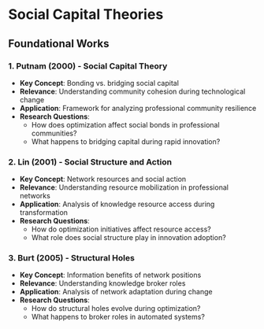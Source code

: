 # Social Capital Theories

## Foundational Works

### 1. Putnam (2000) - Social Capital Theory
- **Key Concept**: Bonding vs. bridging social capital
- **Relevance**: Understanding community cohesion during technological change
- **Application**: Framework for analyzing professional community resilience
- **Research Questions**:
  * How does optimization affect social bonds in professional communities?
  * What happens to bridging capital during rapid innovation?

### 2. Lin (2001) - Social Structure and Action
- **Key Concept**: Network resources and social action
- **Relevance**: Understanding resource mobilization in professional networks
- **Application**: Analysis of knowledge resource access during transformation
- **Research Questions**:
  * How do optimization initiatives affect resource access?
  * What role does social structure play in innovation adoption?

### 3. Burt (2005) - Structural Holes
- **Key Concept**: Information benefits of network positions
- **Relevance**: Understanding knowledge broker roles
- **Application**: Analysis of network adaptation during change
- **Research Questions**:
  * How do structural holes evolve during optimization?
  * What happens to broker roles in automated systems? 